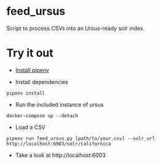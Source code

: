 # feed_ursus
Script to process CSVs into an Ursus-ready solr index.

# Try it out

- [Install pipenv](https://pipenv.kennethreitz.org/en/latest/#install-pipenv-today)

- Install dependencies

```pipenv install```

- Run the included instance of ursus

```docker-compose up --detach```

- Load a CSV

```pipenv run feed_ursus.py [path/to/your.csv] --solr_url http://localhost:6983/solr/californica```

- Take a look at http://localhost:6003
